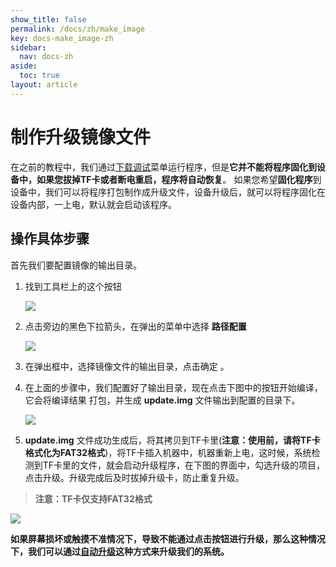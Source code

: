 ```yaml
---
show_title: false
permalink: /docs/zh/make_image
key: docs-make_image-zh
sidebar:
  nav: docs-zh
aside:
  toc: true
layout: article
---
```

# 制作升级镜像文件
在之前的教程中，我们通过[下载调试](adb_debug#下载调试)菜单运行程序，但是**它并不能将程序固化到设备中，如果您拔掉TF卡或者断电重启，程序将自动恢复**。 如果您希望**固化程序**到设备中，我们可以将程序打包制作成升级文件，设备升级后，就可以将程序固化在设备内部，一上电，默认就会启动该程序。

## 操作具体步骤  
首先我们要配置镜像的输出目录。
1. 找到工具栏上的这个按钮  

   ![](assets/ide/toolbar_image.png)   

2. 点击旁边的黑色下拉箭头，在弹出的菜单中选择 **路径配置**    

   ![](assets/ide/toolbar_image23.png)

3. 在弹出框中，选择镜像文件的输出目录，点击确定 。

4. 在上面的步骤中，我们配置好了输出目录，现在点击下图中的按钮开始编译，它会将编译结果  打包，并生成 **update.img** 文件输出到配置的目录下。  

     ![](assets/ide/toolbar_image3.png)

6. **update.img** 文件成功生成后，将其拷贝到TF卡里(**注意：使用前，请将TF卡格式化为FAT32格式**)，将TF卡插入机器中，机器重新上电，这时候，系统检测到TF卡里的文件，就会启动升级程序，在下图的界面中，勾选升级的项目，点击升级。升级完成后及时拔掉升级卡，防止重复升级。    
  > **注意：TF卡仅支持FAT32格式**

   ![](images/screenshot_1513263522327.png)

**如果屏幕损坏或触摸不准情况下，导致不能通过点击按钮进行升级，那么这种情况下，我们可以通过**[**自动升级**](autoupgrade)**这种方式来升级我们的系统。**
